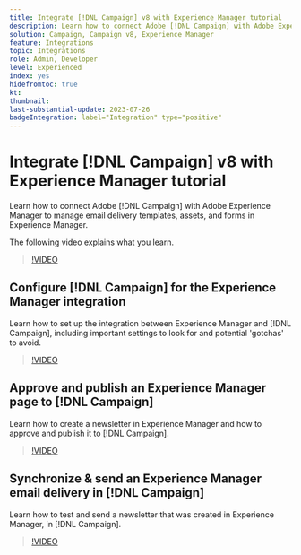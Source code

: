 ```yaml
---
title: Integrate [!DNL Campaign] v8 with Experience Manager tutorial
description: Learn how to connect Adobe [!DNL Campaign] with Adobe Experience Manager to manage email delivery templates, assets, and forms in Experience Manager.
solution: Campaign, Campaign v8, Experience Manager
feature: Integrations
topic: Integrations
role: Admin, Developer
level: Experienced
index: yes
hidefromtoc: true
kt:
thumbnail:
last-substantial-update: 2023-07-26
badgeIntegration: label="Integration" type="positive"
---
```


# Integrate [!DNL Campaign] v8 with Experience Manager tutorial

Learn how to connect Adobe [!DNL Campaign] with Adobe Experience Manager to manage email delivery templates, assets, and forms in Experience Manager.

The following video explains what you learn.

>[!VIDEO](https://video.tv.adobe.com/v/340319?quality=12&learn=on)

## Configure [!DNL Campaign] for the Experience Manager integration

Learn how to set up the integration between Experience Manager and [!DNL Campaign], including important settings to look for and potential 'gotchas' to avoid.

>[!VIDEO](https://video.tv.adobe.com/v/340121?quality=12&learn=on)

## Approve and publish an Experience Manager page to [!DNL Campaign]

Learn how to create a newsletter in Experience Manager and how to approve and publish it to [!DNL Campaign].

>[!VIDEO](https://video.tv.adobe.com/v/340678?quality=12&learn=on)

## Synchronize & send an Experience Manager email delivery in [!DNL Campaign]

Learn how to test and send a newsletter that was created in Experience Manager, in [!DNL Campaign].

>[!VIDEO](https://video.tv.adobe.com/v/340151?quality=12&learn=on)
